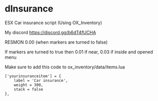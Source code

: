 # dInsurance
ESX Car insurance script (Using OX_Inventory)

My discord https://discord.gg/b6dT4fUCHA

RESMON 0.00 (when markers are turned to false) 

If markers are turned to true then 0.01 if near, 0.03 if inside and opened menu

Make sure to add this code to ox_inventory/data/items.lua 

	['yourinsuranceitem'] = {
		label = 'Car insurance',
		weight = 300,
		stack = false
	},

